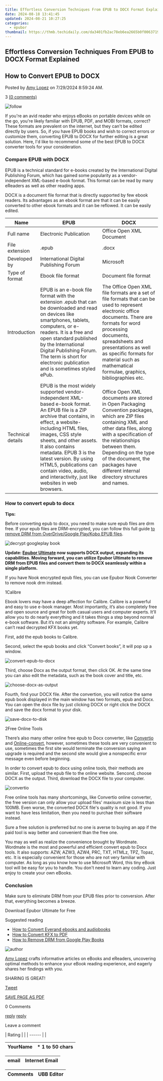 ```yaml
---
title: Effortless Conversion Techniques From EPUB to DOCX Format Explained
date: 2024-08-18 13:41:45
updated: 2024-08-21 10:27:25
categories:
  - epubor
thumbnail: https://thmb.techidaily.com/da3401fb2ac78eb6ea2665b0f0063719a28f111af87b9a39c4fbeb83cdcf06b8.jpg
---
```


## Effortless Conversion Techniques From EPUB to DOCX Format Explained

## How to Convert EPUB to DOCX

Posted by [Amy Lopez](https://shorturl.at/bmsEO) on 7/29/2024 8:59:24 AM.

3 [(0 comments)](http://www.epubor.com/#comment-area) 



![follow](http://www.epubor.com/images/follow.png)

[](https://twitter.com/intent/tweet?) 

If you're an avid reader who enjoys eBooks on portable devices while on the go, you're likely familiar with EPUB, PDF, and MOBI formats, correct? These formats are prevalent on the internet, but they can't be edited directly by users. So, if you have EPUB books and wish to correct errors or customize them, converting EPUB to DOCX for further editing is a great solution. Here, I'd like to recommend some of the best EPUB to DOCX converter tools for your consideration.

### Compare EPUB with DOCX

EPUB is a technical standard for e-books created by the International Digital Publishing Forum, which has gained some popularity as a vendor-independent XML-based e-book format. This format can be read by many eReaders as well as other reading apps.

DOCX is a document file format that is directly supported by few ebook readers. Its advantages as an ebook format are that it can be easily converted to other ebook formats and it can be reflowed. It can be easily edited.

| **Name**          | **EPUB**                                                                                                                                                                                                                                                                                                                                                                                 | **DOCX**                                                                                                                                                                                                                                                                                                       |
| ----------------- | ---------------------------------------------------------------------------------------------------------------------------------------------------------------------------------------------------------------------------------------------------------------------------------------------------------------------------------------------------------------------------------------- | -------------------------------------------------------------------------------------------------------------------------------------------------------------------------------------------------------------------------------------------------------------------------------------------------------------- |
| Full name         | Electronic Publication                                                                                                                                                                                                                                                                                                                                                                   | Office Open XML Document                                                                                                                                                                                                                                                                                       |
| File extension    | .epub                                                                                                                                                                                                                                                                                                                                                                                    | .docx                                                                                                                                                                                                                                                                                                          |
| Developed by      | International Digital Publishing Forum                                                                                                                                                                                                                                                                                                                                                   | Microsoft                                                                                                                                                                                                                                                                                                      |
| Type of format    | Ebook file format                                                                                                                                                                                                                                                                                                                                                                        | Document file format                                                                                                                                                                                                                                                                                           |
| Introduction      | EPUB is an e-book file format with the extension .epub that can be downloaded and read on devices like smartphones, tablets, computers, or e-readers. It is a free and open standard published by the International Digital Publishing Forum. The term is short for electronic publication and is sometimes styled ePub.                                                                 | The Office Open XML file formats are a set of file formats that can be used to represent electronic office documents. There are formats for word processing documents, spreadsheets and presentations as well as specific formats for material such as mathematical formulae, graphics, bibliographies etc.    |
| Technical details | EPUB is the most widely supported vendor-independent XML-based e-book format. An EPUB file is a ZIP archive that contains, in effect, a website-including HTML files, images, CSS style sheets, and other assets. It also contains metadata. EPUB 3 is the latest version. By using HTML5, publications can contain video, audio, and interactivity, just like websites in web browsers. | Office Open XML documents are stored in Open Packaging Convention packages, which are ZIP files containing XML and other data files, along with a specification of the relationships between them. Depending on the type of the document, the packages have different internal directory structures and names. |

### How to convert epub to docx

**Tips:** 

Before converting epub to docx, you need to make sure epub files are drm free. If your epub files are DRM-encrypted, you can follow this full guide [to remove DRM from OverDrive/Google Play/Kobo EPUB files](https://tools.techidaily.com/epubor/products/). 

![decrypt googleplay book](http://www.epubor.com/images/uppic/decrypt-googleplay-book.png)

**Update: [Epubor Ultimate](https://tools.techidaily.com/epubor/ultimate/) now supports DOCX output, expanding its capabilities. Moving forward, you can utilize Epubor Ultimate to remove DRM from EPUB files and convert them to DOCX seamlessly within a single platform.**

If you have Nook encrypted epub files, you can use Epubor Nook Converter to remove nook drm instead. 

1Calibre

Ebook lovers may have a deep affection for Calibre. Calibre is a powerful and easy to use e-book manager. Most importantly, it’s also completely free and open source and great for both casual users and computer experts. It’ll allow you to do nearly everything and it takes things a step beyond normal e-book software. But it’s not an almighty software. For example, Calibre can’t read decrypted KFX books yet. 

First, add the epub books to Calibre.

Second, select the epub books and click “Convert books”, it will pop up a window.

![convert-epub-to-docx](http://www.epubor.com/images/uppic/convert-epub-to-docx.png)

Third, choose Docx as the output format, then click OK. At the same time you can also edit the metadata, such as the book cover and title, etc.

![choose-docx-as-output](http://www.epubor.com/images/uppic/choose-docx-as-output.png)

Fourth, find your DOCX file. After the convertion, you will notice the same epub book displayed in the main window has two formats, epub and Docx. You can open the docx file by just clicking DOCX or right click the DOCX and save the docx format to your disk.

![save-docx-to-disk](http://www.epubor.com/images/uppic/save-docx-to-disk.png)

2Free Online Tools

There’s also many other online free epub to Docx converter, like [Convertio](https://convertio.co/epub-docx/) and [Online-convert](https://document.online-convert.com/convert-to-docx/), however, sometimes these tools are very convenient to use, sometimes the first site would terminate the conversion saying an upgrade is required and the second site would give a nonspecific error message even before beginning.

In order to convert epub to docx using online tools, their methods are similar. First, upload the epub file to the online website. Sencond, choose DOCX as the output. Third, download the DOCX file to your computer.

![convertio](http://www.epubor.com/images/uppic/convertio.png)

Free online tools has many shortcomings, like Convertio online converter, the free version can only allow your upload files' maxisum size is less than 100MB. Even worse, the converted DOCX file's quality is not good. If you want to have less limitation, then you need to purchae their software instead. 

Sure a free solution is preferred but no one is averse to buying an app if the paid tool is way better and convenient than the free one. 

You may as well as realize the convenience brought by Wordmate. Wordmate is the most and powerful and efficient convert epub to Docx tools. It also supports: AZW, AZW3, AZW4, PRC, TXT, HTMLz, TPZ, Topaz, etc. It is especially convenient for those who are not very familiar with computer. As long as you know how to use Microsoft Word, this tiny eBook tool will be easy for you to handle. You don't need to learn any coding. Just enjoy to create your own eBooks. 

### Conclusion

Make sure to eliminate DRM from your EPUB files prior to conversion. After that, everything becomes a breeze.

Download Epubor Ultimate for Free

[](https://tools.techidaily.com/epubor/ultimate/) [](https://tools.techidaily.com/epubor/ultimate/) 

Suggested reading

* [How to Convert Everand ebooks and audiobooks](https://tools.techidaily.com/epubor/everand-downloader/)
* [How to Convert KFX to PDF](https://tools.techidaily.com/epubor/products/)
* [How to Remove DRM from Google Play Books](https://tools.techidaily.com/epubor/products/)

![author](http://www.epubor.com/images/uppic/Hillary.png)

[Amy Lopez](https://shorturl.at/bmsEO) crafts informative articles on eBooks and eReaders, uncovering optimal methods to enhance your eBook reading experience, and eagerly shares her findings with you.

SHARING IS GREAT!

[Tweet](https://twitter.com/share) 

[SAVE PAGE AS PDF](https://tools.techidaily.com/epubor/products/) 



0 Comments

[reply](https://tools.techidaily.com/epubor/products/) [reply](https://tools.techidaily.com/epubor/products/) 

Leave a comment

| Rating |  |
| ------ |  |

| YourName | \*  1 to 50 chars |
| -------- | ----------------- |

| email | Internet Email |
| ----- | -------------- |

| Comments | UBB Editor |
| -------- | ---------- |

<ins class="adsbygoogle"
     style="display:block"
     data-ad-format="autorelaxed"
     data-ad-client="ca-pub-7571918770474297"
     data-ad-slot="1223367746"></ins>



<ins class="adsbygoogle"
     style="display:block"
     data-ad-client="ca-pub-7571918770474297"
     data-ad-slot="8358498916"
     data-ad-format="auto"
     data-full-width-responsive="true"></ins>
